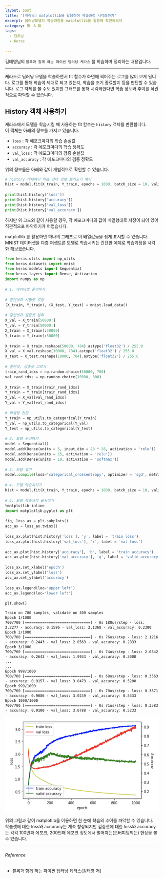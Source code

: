 ```yaml
---
layout: post
title: '[케라스] matplotlib을 활용하여 학습과정 시각화하기'
excerpt: 딥러닝모델의 학습과정을 matplotlib을 활용해 확인해보자
category: ML & DL
tags:
  - 딥러닝
  - Keras

---
```


김태영님의 `블록과 함께 하는 파이썬 딥러닝 케라스` 를 학습하며 정리하는 내용입니다.

--------------



케라스로 딥러닝 모델을 학습하면서 fit 함수가 화면에 찍어주는 로그를 많이 보게 됩니다. 로그를 통해 학습이 제대로 되고 있는지, 학습을 조기 종료할지 등을 판단할 수 있습니다. 로그 자체를 볼 수도 있지만 그래프를 통해 시각화한다면 학습 정도와 추이를 직관적으로 파악할 수 있습니다.



## History 객체 사용하기

케라스에서 모델을 학습시킬 때 사용하는 fit 함수는 `history` 객체를 반환합니다.<br/>이 객체는 아래의 정보를 가지고 있습니다.

* `loss` : 각 에포크마다의 학습 손실값
* `accuracy` : 각 에포크마다의 학습 정확도
* `val_loss` : 각 에포크마다의 검증 손실값
* `val_accuracy` : 각 에포크마다의 검증 정확도

위의 정보들은 아래와 같이 개별적으로 확인할 수 있습니다.

```python
# history 객체에서 학습 상태 정보 불러오기 예시
hist = model.fit(X_train, Y_train, epochs = 1000, batch_size = 10, validation = X_val, Y_val)

print(hist.history['loss'])
print(hist.history['accuracy'])
print(hist.history['val_loss'])
print(hist.history['val_accuracy'])
```

하지만 위 코드와 같이 사용할 경우, 각 에포크마다의 값이 배열형태로 저장이 되어 있어 직관적으포 파악하기가 어렵습니다.

matplotlib 를 활용하면 하나의 그래프로 이 배열값들을 쉽게 표시할 수 있습니다.<br/>MNIST 데이터셋을 다층 퍼셉트론 모델로 학습시키는 간단한 예제로 학습과정을 시각화 해보겠습니다.

```python
from keras.utils import np_utils
from keras.datasets import mnist
from keras.models import Sequential
from keras.layers import Dense, Activation
import numpy as np

# 1. 데이터셋 준비하기

# 훈련셋과 시험셋 로딩
(X_train, Y_train), (X_test, Y_test) = mnist.load_data()

# 훈련셋과 검증셋 분리
X_val = X_train[50000:]
Y_val = Y_train[50000:]
X_train = X_train[:50000]
Y_train = Y_train[:50000]

X_train = X_train.reshape(50000, 784).astype('float32') / 255.0
X_val = X_val.reshape(10000, 784).astype('float32') / 255.0
X_test = X_test.reshape(10000, 784).astype('float32') / 255.0

# 훈련셋, 검증셋 고르기
train_rand_idxs = np.random.choice(50000, 700)
val_rand_idxs = np.random.choice(10000, 300)

X_train = X_train[train_rand_idxs]
Y_train = Y_train[train_rand_idxs]
X_val = X_val[val_rand_idxs]
Y_val = Y_val[val_rand_idxs]

# 라벨링 전환
Y_train = np_utils.to_categorical(Y_train)
Y_val = np_utils.to_categorical(Y_val)
Y_test = np_utils.to_categorical(Y_test)

# 2. 모델 구성하기
model = Sequential()
model.add(Dense(units = 5, input_dim = 28 * 28, activation = 'relu'))
model.add(Dense(units = 15, activation = 'relu'))
model.add(Dense(units = 10, activation = 'softmax'))

# 3. 모델 엮기
model.compile(loss='categorical_crossentropy', optimizer = 'sgd', metrics = ['accuracy'])

# 4. 모델 학습시키기
hist = model.fit(X_train, Y_train, epochs = 1000, batch_size = 10, validation_data=(X_val, Y_val))

# 5. 모델 학습과정 표시하기
%matplotlib inline
import matplotlib.pyplot as plt

fig, loss_ax = plt.subplots()
acc_ax = loss_ax.twinx()

loss_ax.plot(hist.history['loss'], 'y', label = 'train loss')
loss_ax.plot(hist.history['val_loss'], 'r', label = 'val loss')

acc_ax.plot(hist.history['accuracy'], 'b', label = 'train accuracy')
acc_ax.plot(hist.history['val_accuracy'], 'g', label = 'valid accuracy')

loss_ax.set_xlabel('epoch')
loss_ax.set_ylabel('loss')
acc_ax.set_ylabel('accuracy')

loss_ax.legend(loc='upper left')
acc_ax.legend(loc='lower left')

plt.show()
```

```
Train on 700 samples, validate on 300 samples
Epoch 1/1000
700/700 [==============================] - 0s 180us/step - loss: 2.2277 - accuracy: 0.1586 - val_loss: 2.1368 - val_accuracy: 0.2300
Epoch 2/1000
700/700 [==============================] - 0s 76us/step - loss: 2.1216 - accuracy: 0.2443 - val_loss: 2.0563 - val_accuracy: 0.2833
Epoch 3/1000
700/700 [==============================] - 0s 74us/step - loss: 2.0542 - accuracy: 0.2643 - val_loss: 1.9933 - val_accuracy: 0.3000
...
...
Epoch 998/1000
700/700 [==============================] - 0s 68us/step - loss: 0.3563 - accuracy: 0.9157 - val_loss: 3.0473 - val_accuracy: 0.5200
Epoch 999/1000
700/700 [==============================] - 0s 70us/step - loss: 0.3571 - accuracy: 0.9086 - val_loss: 3.0239 - val_accuracy: 0.5333
Epoch 1000/1000
700/700 [==============================] - 0s 71us/step - loss: 0.3583 - accuracy: 0.9100 - val_loss: 3.0788 - val_accuracy: 0.5233
```

<img src = "https://github.com/SevillaBK/SevillaBK.github.io/blob/master/img/ML&DL/learning-vis.png?raw=true">

위의 그림과 같이 matplotlib을 이용하면 한 눈에 학습의 추이를 파악할 수 있습니다.<br/>학습셋에 대한 loss와 accuracy는 계속 향상되지만 검증셋에 대한 loss와 accuracy는 각각 100번째 에포크, 200번째 에포크 정도에서 떨어지는(오버피팅되는) 현상을 볼 수 있습니다.


---------

###### Reference

- 블록과 함께 하는 파이썬 딥러닝 케라스(김태영 저)
